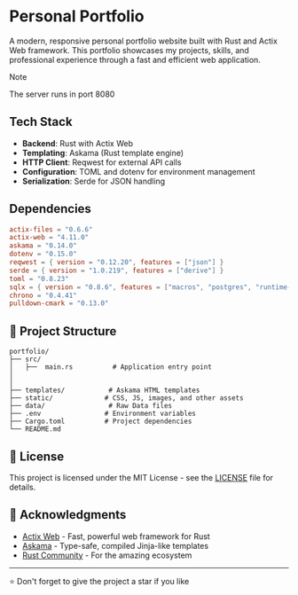 # Personal Portfolio

A modern, responsive personal portfolio website built with Rust and Actix Web framework. This portfolio showcases my projects, skills, and professional experience through a fast and efficient web application.

> [!NOTE]
> The server runs in port 8080

## Tech Stack

- **Backend**: Rust with Actix Web
- **Templating**: Askama (Rust template engine)
- **HTTP Client**: Reqwest for external API calls
- **Configuration**: TOML and dotenv for environment management
- **Serialization**: Serde for JSON handling

## Dependencies

```toml
actix-files = "0.6.6"
actix-web = "4.11.0"
askama = "0.14.0"
dotenv = "0.15.0"
reqwest = { version = "0.12.20", features = ["json"] }
serde = { version = "1.0.219", features = ["derive"] }
toml = "0.8.23"
sqlx = { version = "0.8.6", features = ["macros", "postgres", "runtime-tokio-native-tls", "time"] }
chrono = "0.4.41"
pulldown-cmark = "0.13.0"
```

## 📁 Project Structure

```
portfolio/
├── src/
│   ├──  main.rs          # Application entry point
│
│
├── templates/           # Askama HTML templates
├── static/             # CSS, JS, images, and other assets
├── data/                # Raw Data files
├── .env                # Environment variables
├── Cargo.toml          # Project dependencies
└── README.md
```

## 📝 License

This project is licensed under the MIT License - see the [LICENSE](LICENSE) file for details.

## 🙏 Acknowledgments

- [Actix Web](https://actix.rs/) - Fast, powerful web framework for Rust
- [Askama](https://docs.rs/askama/) - Type-safe, compiled Jinja-like templates
- [Rust Community](https://www.rust-lang.org/community) - For the amazing ecosystem

---

⭐ Don't forget to give the project a star if you like
